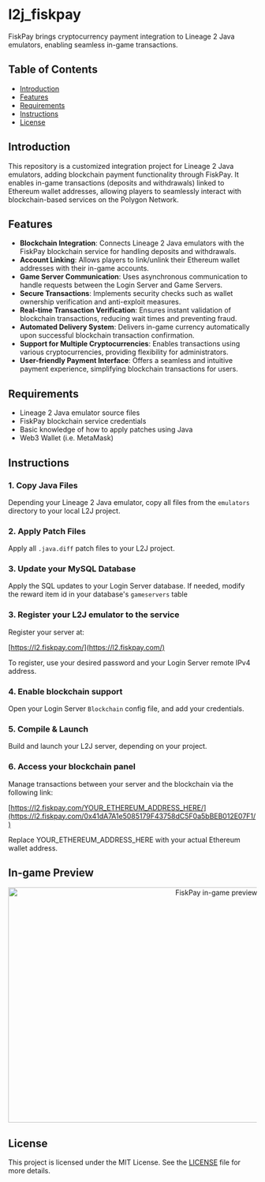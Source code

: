 # l2j_fiskpay

FiskPay brings cryptocurrency payment integration to Lineage 2 Java emulators, enabling seamless in-game transactions.


## Table of Contents

- [Introduction](#introduction)
- [Features](#features)
- [Requirements](#requirements)
- [Instructions](#instructions)
- [License](#license)


## Introduction

This repository is a customized integration project for Lineage 2 Java emulators, adding blockchain payment functionality through FiskPay. It enables in-game transactions (deposits and withdrawals) linked to Ethereum wallet addresses, allowing players to seamlessly interact with blockchain-based services on the Polygon Network.


## Features

- **Blockchain Integration**: Connects Lineage 2 Java emulators with the FiskPay blockchain service for handling deposits and withdrawals.
- **Account Linking**: Allows players to link/unlink their Ethereum wallet addresses with their in-game accounts.
- **Game Server Communication**: Uses asynchronous communication to handle requests between the Login Server and Game Servers.
- **Secure Transactions**: Implements security checks such as wallet ownership verification and anti-exploit measures.
- **Real-time Transaction Verification**: Ensures instant validation of blockchain transactions, reducing wait times and preventing fraud.
- **Automated Delivery System**: Delivers in-game currency automatically upon successful blockchain transaction confirmation.
- **Support for Multiple Cryptocurrencies**: Enables transactions using various cryptocurrencies, providing flexibility for administrators.
- **User-friendly Payment Interface**: Offers a seamless and intuitive payment experience, simplifying blockchain transactions for users.


## Requirements

- Lineage 2 Java emulator source files
- FiskPay blockchain service credentials
- Basic knowledge of how to apply patches using Java
- Web3 Wallet (i.e. MetaMask)


## Instructions

### 1. Copy Java Files

Depending your Lineage 2 Java emulator, copy all files from the `emulators` directory to your local L2J project.

### 2. Apply Patch Files

Apply all `.java.diff` patch files to your L2J project.

### 3. Update your MySQL Database

Apply the SQL updates to your Login Server database. If needed, modify the reward item id in your database's `gameservers` table

### 3. Register your L2J emulator to the service

Register your server at:

[https://l2.fiskpay.com/](https://l2.fiskpay.com/)

To register, use your desired password and your Login Server remote IPv4 address.

### 4. Enable blockchain support

Open your Login Server `Blockchain` config file, and add your credentials.

### 5. Compile & Launch

Build and launch your L2J server, depending on your project.

### 6. Access your blockchain panel

Manage transactions between your server and the blockchain via the following link:

[https://l2.fiskpay.com/YOUR_ETHEREUM_ADDRESS_HERE/](https://l2.fiskpay.com/0x41dA7A1e5085179F43758dC5F0a5bBEB012E07F1/)

Replace YOUR_ETHEREUM_ADDRESS_HERE with your actual Ethereum wallet address. 

## In-game Preview

<div align="center"><img width="828" height="477" alt="FiskPay in-game preview" src="https://github.com/user-attachments/assets/9f449c29-1b1d-473e-9b74-8e5ac455251c" /></div>


## License

This project is licensed under the MIT License. See the [LICENSE](LICENSE) file for more details.